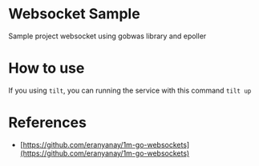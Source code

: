 # Websocket Sample
Sample project websocket using gobwas library and epoller

# How to use
If you using `tilt`, you can running the service with this command `tilt up`

# References
* [https://github.com/eranyanay/1m-go-websockets](https://github.com/eranyanay/1m-go-websockets)